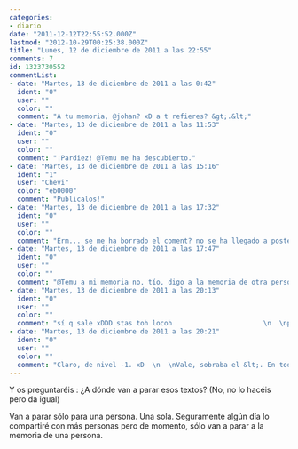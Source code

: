 ```yaml
---
categories:
- diario
date: "2011-12-12T22:55:52.000Z"
lastmod: "2012-10-29T00:25:38.000Z"
title: "Lunes, 12 de diciembre de 2011 a las 22:55"
comments: 7
id: 1323730552
commentList:
- date: "Martes, 13 de diciembre de 2011 a las 0:42"
  ident: "0"
  user: ""
  color: ""
  comment: "A tu memoria, @johan? xD a t refieres? &gt;.&lt;"
- date: "Martes, 13 de diciembre de 2011 a las 11:53"
  ident: "0"
  user: ""
  color: ""
  comment: "¡Pardiez! @Temu me ha descubierto."
- date: "Martes, 13 de diciembre de 2011 a las 15:16"
  ident: "1"
  user: "Chevi"
  color: "eb0000"
  comment: "Publicalos!"
- date: "Martes, 13 de diciembre de 2011 a las 17:32"
  ident: "0"
  user: ""
  color: ""
  comment: "Erm... se me ha borrado el coment? no se ha llegado a postear? En fin, decía..., @johan, gastas varios users? xD"
- date: "Martes, 13 de diciembre de 2011 a las 17:47"
  ident: "0"
  user: ""
  color: ""
  comment: "@Temu a mi memoria no, tío, digo a la memoria de otra persona ya se presupone que en mi memoria quedan. jaja   \nAnónimo, un día de estos.  \nHablando de users... creo que no te sale la ventana avisando de que vas a publicar el comentario con tu cuenta si eres un usuario de nivel &lt;0. Al menos, a mí no me salió cuando lo hice con esa cuenta."
- date: "Martes, 13 de diciembre de 2011 a las 20:13"
  ident: "0"
  user: ""
  color: ""
  comment: "sí q sale xDDD stas toh locoh                       \n  \npor cierto, &lt;0? nums negativos?"
- date: "Martes, 13 de diciembre de 2011 a las 20:21"
  ident: "0"
  user: ""
  color: ""
  comment: "Claro, de nivel -1. xD  \n  \nVale, sobraba el &lt;. En todo caso sería &lt;1..."
---
```


Y os preguntaréis : ¿A dónde van a parar esos textos? (No, no lo hacéis pero da igual)  
  
Van a parar sólo para una persona. Una sola. Seguramente algún día lo compartiré con más personas pero de momento, sólo van a parar a la memoria de una persona.